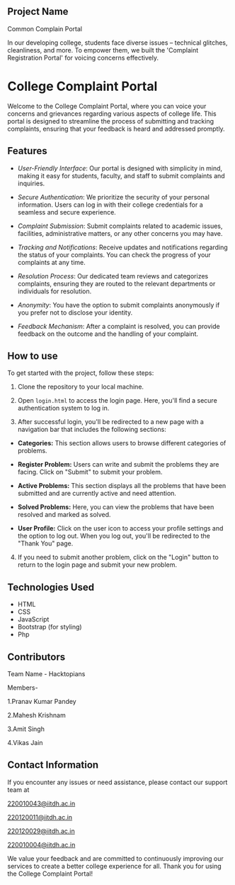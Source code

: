 ## Project Name

Common Complain Portal

In our developing college, students face diverse issues – technical glitches, cleanliness, and more. To empower them, we built the 'Complaint Registration Portal' for voicing concerns effectively.

# College Complaint Portal

Welcome to the College Complaint Portal, where you can voice your concerns and grievances regarding various aspects of college life. This portal is designed to streamline the process of submitting and tracking complaints, ensuring that your feedback is heard and addressed promptly.

## Features

- *User-Friendly Interface*: Our portal is designed with simplicity in mind, making it easy for students, faculty, and staff to submit complaints and inquiries.

- *Secure Authentication*: We prioritize the security of your personal information. Users can log in with their college credentials for a seamless and secure experience.

- *Complaint Submission*: Submit complaints related to academic issues, facilities, administrative matters, or any other concerns you may have.

- *Tracking and Notifications*: Receive updates and notifications regarding the status of your complaints. You can check the progress of your complaints at any time.

- *Resolution Process*: Our dedicated team reviews and categorizes complaints, ensuring they are routed to the relevant departments or individuals for resolution.

- *Anonymity*: You have the option to submit complaints anonymously if you prefer not to disclose your identity.

- *Feedback Mechanism*: After a complaint is resolved, you can provide feedback on the outcome and the handling of your complaint.

## How to use

To get started with the project, follow these steps:

1. Clone the repository to your local machine.

2. Open `login.html` to access the login page. Here, you'll find a secure authentication system to log in.

3. After successful login, you'll be redirected to a new page with a navigation bar that includes the following sections:

- **Categories:** This section allows users to browse different categories of problems.

- **Register Problem:** Users can write and submit the problems they are facing. Click on "Submit" to submit your problem.

- **Active Problems:** This section displays all the problems that have been submitted and are currently active and need attention.

- **Solved Problems:** Here, you can view the problems that have been resolved and marked as solved.

- **User Profile:** Click on the user icon to access your profile settings and the option to log out. When you log out, you'll be redirected to the "Thank You" page.

4. If you need to submit another problem, click on the "Login" button to return to the login page and submit your new problem.

## Technologies Used

- HTML
- CSS
- JavaScript
- Bootstrap (for styling)
- Php
  
## Contributors
Team Name - Hacktopians

Members-

1.Pranav Kumar Pandey

2.Mahesh Krishnam
 
3.Amit Singh

4.Vikas Jain

## Contact Information

If you encounter any issues or need assistance, please contact our support team at 

220010043@iitdh.ac.in

220120011@iitdh.ac.in

220120029@iitdh.ac.in

220010004@iitdh.ac.in

We value your feedback and are committed to continuously improving our services to create a better college experience for all. Thank you for using the College Complaint Portal!
